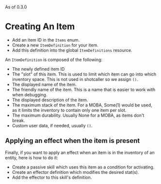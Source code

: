As of 0.3.0
# Creating An Item

- Add an item ID in the `Items` enum.
- Create a new `ItemDefinition` for your item.
- Add this definition into the global `ItemDefinitions` resource.

An `ItemDefinition` is composed of the following:
- The newly defined item ID
- The "slot" of this item. This is used to limit which item can go into which inventory space. This is not used in shotcaller so we assign `()`.
- The displayed name of the item.
- The friendly name of the item. This is a name that is easier to work with when debugging.
- The displayed description of the item.
- The maximum stack of the item. For a MOBA, Some(1) would be used, as it limits the inventory to contain only one item per slot.
- The maximum durability. Usually None for a MOBA, as items don't break.
- Custom user data, if needed, usually `()`.

## Applying an effect when the item is present
Finally, if you want to apply an effect when an item is in the inventory of an entity, here is how to do it:
- Create a passive skill which uses this item as a condition for activating.
- Create an effector definition which modifies the desired stat(s).
- Add the effector to this skill's definition.
